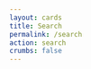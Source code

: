 ```yaml
---
layout: cards
title: Search
permalink: /search
action: search
crumbs: false
---
```

<div class="container">
    <div class="m600">
    <div id="q"></div>
    <div id="hits-container"></div>
    <div id="pagination-container"></div>
    </div>
</div>

<style>
input.ais-search-box--input {
    display: block;
    width: 100%;
    padding: 0.5rem 0.75rem;
    font-size: 1rem;
    line-height: 1.25;
    color: #464a4c;
    background-color: #fff;
    background-image: none;
    background-clip: padding-box;
    border: 1px solid rgba(0, 0, 0, 0.15);
    border-radius: 0.25rem;
    transition: border-color ease-in-out 0.15s, box-shadow ease-in-out 0.15s;
    font-size: 2rem;
    margin-top: 1rem;
    margin-bottom: 2rem;
}
input.ais-search-box--input:focus {
    color: #464a4c;
    background-color: #fff;
    border-color: #a787cc;
    outline: none;
}
div.result {
    background: #fff;
    padding: 1rem 2rem;
    box-shadow: 0 3px 6px rgba(0, 0, 0, 0.16), 0 3px 6px rgba(0, 0, 0, 0.23);
    margin-bottom: 2rem;
}
div.result-title {
    font-size: 120%;
    margin-bottom: 0;
}
div.result-title a {
    color: #292b2c;
}
div.result-url {
    font-size: 75%;
    line-height: 1;
}
div.result-url a {
    color: #0275d8;
}
div.result-text {
    margin: 0.75rem 0;
}
div.result-hierarchy,
div.result-tags {
    font-size: 85%;
}
div.ais-search-box--powered-by {
    margin: auto;
    text-align: center;
}
/*! instantsearch.js 1.11.15 | © Algolia Inc. and other contributors; Licensed MIT | github.com/algolia/instantsearch.js */
.ais-search-box--powered-by{font-size:.0008em;text-align:right;margin-top:2px; color: #f6f6f6;}
ul.ais-pagination {
    padding-left: 0;
}
.ais-pagination--item{
    display: inline-block;
    line-height: 1;
    padding: 0.5rem 0;
    color: #fff;
    text-align: center;
    white-space: nowrap;
    vertical-align: baseline;
    border-radius: 0.25rem;
    background-color: #5bc0de;
    color: #fff;
    margin: 0 4px;
}
.ais-pagination--item__disabled { opacity: 0; }
.ais-pagination--item__active { background-color: #663f95; }
.ais-pagination--link {
    padding: 0.5rem 0.8rem;
    color: #fff;
}
.ais-search-box--powered-by-link{
    display:inline-block;
    width:135px;
    height:48px;
    text-indent:101%;
    overflow:hidden;
    white-space:nowrap;
    background-image:url('data:image/svg+xml;utf8,<svg xmlns="http://www.w3.org/2000/svg" viewBox="0 0 130 18"><defs><linearGradient id="a" x1="-36.868%" x2="129.432%" y1="134.936%" y2="-27.7%"><stop stop-color="#00AEFF" offset="0%"/><stop stop-color="#3369E7" offset="100%"/></linearGradient></defs><g fill="none" fill-rule="evenodd"><path fill="url(#a)" d="M59.4.022h13.298a2.372 2.372 0 0 1 2.377 2.364V15.62a2.372 2.372 0 0 1-2.377 2.364h-13.3a2.372 2.372 0 0 1-2.376-2.364V2.38A2.368 2.368 0 0 1 59.4.023z"/><path fill="#FFF" d="M66.257 4.56c-2.815 0-5.1 2.272-5.1 5.078 0 2.806 2.284 5.072 5.1 5.072 2.815 0 5.1-2.272 5.1-5.078 0-2.806-2.28-5.072-5.1-5.072zm0 8.652c-1.983 0-3.593-1.602-3.593-3.574 0-1.972 1.61-3.574 3.593-3.574 1.983 0 3.593 1.602 3.593 3.574a3.582 3.582 0 0 1-3.593 3.574zm0-6.418v2.664c0 .076.082.13.153.093l2.377-1.22c.055-.02.07-.09.044-.14a2.96 2.96 0 0 0-2.46-1.49c-.05 0-.11.05-.11.11zm-3.33-1.956l-.312-.31a.783.783 0 0 0-1.106 0l-.38.37a.773.773 0 0 0 0 1.1l.3.305c.05.05.12.038.16-.01.18-.246.38-.48.59-.698.22-.223.45-.42.7-.6.05-.032.06-.108.01-.157zm5-.806v-.616a.78.78 0 0 0-.782-.78H65.32a.78.78 0 0 0-.782.78v.632c0 .07.066.12.137.104a5.736 5.736 0 0 1 1.588-.223c.52 0 1.035.07 1.534.2a.106.106 0 0 0 .13-.11z"/><path fill="#182359" d="M102.162 13.762c0 1.455-.372 2.517-1.123 3.193-.75.676-1.9 1.013-3.44 1.013-.57 0-1.74-.11-2.68-.316l.34-1.69c.78.164 1.82.208 2.36.208.86 0 1.47-.174 1.84-.523.37-.35.55-.866.55-1.553v-.35a6.374 6.374 0 0 1-.84.317 4.15 4.15 0 0 1-1.2.16 4.515 4.515 0 0 1-1.62-.28 3.385 3.385 0 0 1-1.26-.81 3.744 3.744 0 0 1-.81-1.35c-.19-.54-.29-1.5-.29-2.21 0-.66.1-1.49.31-2.05a3.925 3.925 0 0 1 .9-1.43 4.124 4.124 0 0 1 1.44-.92 5.31 5.31 0 0 1 1.95-.36c.69 0 1.33.09 1.96.19a15.86 15.86 0 0 1 1.59.33v8.46h-.01zm-5.954-4.206c0 .893.197 1.885.592 2.3.394.413.904.62 1.528.62.34 0 .663-.05.964-.142a2.75 2.75 0 0 0 .734-.332v-5.29a8.53 8.53 0 0 0-1.413-.18c-.778-.022-1.37.294-1.786.8-.41.508-.62 1.396-.62 2.224zm16.12 0c0 .72-.104 1.264-.318 1.858a4.39 4.39 0 0 1-.904 1.52c-.39.42-.854.746-1.402.975-.548.22-1.39.36-1.813.36-.42-.01-1.26-.13-1.8-.36a4.088 4.088 0 0 1-1.39-.98 4.486 4.486 0 0 1-.91-1.52 5.037 5.037 0 0 1-.33-1.86c0-.72.1-1.41.32-2 .22-.59.53-1.09.92-1.51.4-.42.87-.74 1.4-.97a4.547 4.547 0 0 1 1.79-.34 4.69 4.69 0 0 1 1.79.33c.55.23 1.02.55 1.41.97.39.42.69.92.91 1.51.23.58.35 1.28.35 2zm-2.19.005c0-.92-.204-1.68-.598-2.22-.394-.54-.948-.8-1.654-.8-.707 0-1.26.27-1.654.81-.394.54-.586 1.3-.586 2.23 0 .94.197 1.56.592 2.1.394.55.948.81 1.654.81.707 0 1.26-.27 1.654-.81.394-.54.592-1.16.592-2.1zm6.96 4.71c-3.51.02-3.51-2.82-3.51-3.27L113.583.93l2.142-.338v10c0 .258 0 1.88 1.375 1.887v1.79zm3.775 0h-2.153v-9.2l2.153-.33v9.54zm-1.08-10.54c.72 0 1.305-.58 1.305-1.29 0-.71-.58-1.29-1.304-1.29-.723 0-1.304.58-1.304 1.29 0 .72.586 1.29 1.304 1.29zm6.432 1.02c.707 0 1.304.09 1.786.26.49.18.88.42 1.16.73.29.32.49.74.61 1.19.13.45.19.94.19 1.48v5.48a25.24 25.24 0 0 1-1.49.25c-.67.1-1.42.15-2.25.15a6.83 6.83 0 0 1-1.52-.16 3.213 3.213 0 0 1-1.17-.51 2.455 2.455 0 0 1-.76-.9c-.18-.37-.27-.89-.27-1.44 0-.52.11-.85.31-1.21.21-.36.49-.65.84-.88a3.61 3.61 0 0 1 1.23-.49 7.073 7.073 0 0 1 2.2-.1c.27.03.54.08.84.15V8.4c0-.243-.026-.48-.09-.695a1.486 1.486 0 0 0-.304-.582c-.15-.17-.34-.3-.58-.39a2.536 2.536 0 0 0-.917-.163c-.494 0-.94.06-1.354.13-.41.07-.75.152-1.01.244l-.26-1.75c.27-.093.67-.185 1.19-.28a9.335 9.335 0 0 1 1.66-.143zm.18 7.73c.658 0 1.146-.03 1.485-.1V10.2a5.097 5.097 0 0 0-1.978-.105c-.24.033-.46.098-.652.19a1.167 1.167 0 0 0-.466.393c-.12.17-.175.267-.175.523 0 .5.17.79.49.98.32.2.75.29 1.29.29zM84.11 4.8c.706 0 1.303.084 1.785.26.482.173.87.42 1.156.73.29.315.49.734.61 1.18.13.44.19.93.19 1.47v5.48a25.24 25.24 0 0 1-1.49.253c-.66.1-1.42.15-2.25.15a6.83 6.83 0 0 1-1.51-.16 3.213 3.213 0 0 1-1.18-.505 2.455 2.455 0 0 1-.76-.905c-.18-.37-.27-.89-.27-1.438 0-.523.11-.855.31-1.215.21-.36.49-.65.84-.88a3.61 3.61 0 0 1 1.23-.49 7.073 7.073 0 0 1 2.21-.106c.26.03.54.078.838.15v-.35c0-.245-.026-.48-.087-.697a1.486 1.486 0 0 0-.31-.583c-.15-.17-.34-.3-.58-.39a2.536 2.536 0 0 0-.915-.16c-.49 0-.94.06-1.35.13-.41.07-.75.152-1.01.244l-.256-1.75c.27-.092.67-.184 1.183-.277a8.89 8.89 0 0 1 1.66-.14zm.185 7.733c.657 0 1.145-.03 1.484-.1v-2.17a5.097 5.097 0 0 0-1.98-.1c-.24.034-.46.1-.65.19a1.167 1.167 0 0 0-.47.394c-.12.17-.18.267-.18.523 0 .5.17.79.49.98.32.195.75.29 1.29.29zm8.682 1.74c-3.51.02-3.51-2.82-3.51-3.27L89.46.93l2.143-.34v10c0 .257 0 1.88 1.375 1.886v1.792z"/><path fill="#1D3657" d="M5.027 11.025c0 .698-.252 1.246-.757 1.644-.505.39-1.2.59-2.09.59-.887 0-1.614-.14-2.18-.42v-1.21c.358.17.74.3 1.14.39.404.09.78.14 1.126.14.508 0 .884-.1 1.125-.29a.945.945 0 0 0 .37-.78.978.978 0 0 0-.33-.75c-.22-.21-.68-.45-1.37-.73C1.34 9.33.84 9 .54 8.62c-.3-.36-.45-.81-.45-1.33 0-.655.24-1.17.7-1.547.47-.376 1.09-.564 1.88-.564.75 0 1.5.16 2.247.49L4.5 6.73c-.697-.293-1.32-.44-1.868-.44-.415 0-.73.09-.945.272a.89.89 0 0 0-.322.717c0 .2.043.37.13.52.085.14.226.28.423.41.197.13.55.3 1.063.51.58.24 1 .46 1.27.67.27.21.47.44.59.7.13.26.19.57.19.92zm3.98 2.24c-.924 0-1.646-.27-2.167-.808-.52-.54-.782-1.28-.782-2.226 0-.97.242-1.73.725-2.28.483-.55 1.148-.83 1.993-.83.784 0 1.404.24 1.858.72.455.48.682 1.13.682 1.97v.69h-3.96c.02.58.175 1.02.468 1.33.294.31.707.47 1.24.47.352 0 .68-.03.98-.1a5.1 5.1 0 0 0 .976-.33v1.03a3.865 3.865 0 0 1-.935.32 5.723 5.723 0 0 1-1.08.09h.002zm-.23-5.2c-.402 0-.723.128-.965.382s-.386.625-.432 1.112h2.696c-.007-.5-.125-.87-.354-1.12-.23-.25-.544-.38-.945-.38zm7.69 5.093l-.25-.827h-.044c-.286.37-.575.61-.865.74-.29.13-.662.2-1.117.2-.58 0-1.03-.16-1.36-.47-.33-.31-.49-.76-.49-1.33 0-.61.23-1.07.68-1.38.46-.31 1.15-.48 2.08-.51l1.03-.03v-.32c0-.38-.09-.66-.26-.85-.17-.19-.45-.28-.82-.28-.3 0-.59.05-.87.14a6.68 6.68 0 0 0-.8.32l-.41-.9a4.414 4.414 0 0 1 1.05-.4 4.856 4.856 0 0 1 1.09-.13c.758 0 1.328.17 1.71.5.388.33.58.85.58 1.557v4h-.9v-.005zm-1.88-.86c.46 0 .827-.127 1.105-.383s.416-.615.416-1.077v-.516l-.763.032c-.594.02-1.027.12-1.297.298s-.406.448-.406.814c0 .265.08.47.236.615.158.15.394.22.71.22zm7.558-5.188c.254 0 .464.018.628.054L22.65 8.34a2.383 2.383 0 0 0-.56-.064c-.505 0-.914.165-1.227.494-.313.33-.47.757-.47 1.284v3.105H19.13V7.21h.99l.166 1.047h.064c.197-.354.454-.636.77-.843a1.83 1.83 0 0 1 1.024-.31zm4.125 6.155c-.9 0-1.582-.262-2.05-.787-.466-.525-.7-1.277-.7-2.26 0-.998.244-1.766.733-2.303.49-.537 1.195-.806 2.12-.806.626 0 1.19.11 1.69.34l-.38 1.01c-.534-.21-.974-.31-1.32-.31-1.03 0-1.543.68-1.543 2.04 0 .66.128 1.16.384 1.5.256.33.63.5 1.125.5a3.23 3.23 0 0 0 1.59-.42v1.1a2.53 2.53 0 0 1-.72.28 4.356 4.356 0 0 1-.93.08zm8.277-.107H33.28V9.506c0-.458-.093-.8-.278-1.026-.184-.226-.477-.338-.878-.338-.53 0-.92.158-1.168.475-.25.317-.373.848-.373 1.593v2.95H29.32V4.8h1.263v2.123c0 .34-.02.704-.064 1.09h.08a1.76 1.76 0 0 1 .71-.666c.3-.158.66-.236 1.07-.236 1.44 0 2.16.73 2.16 2.18v3.88zm7.65-6.048c.74 0 1.318.27 1.73.806.415.537.62 1.29.62 2.26 0 .975-.208 1.733-.627 2.276-.42.542-1 .814-1.746.814-.752 0-1.336-.27-1.75-.81h-.087l-.23.703h-.946V4.8h1.27v1.99l-.02.655-.03.553h.06c.4-.59.99-.886 1.77-.886zm-.33 1.03c-.507 0-.874.15-1.097.45-.224.298-.34.798-.346 1.5v.086c0 .723.115 1.247.344 1.57.23.325.603.487 1.123.487.45 0 .79-.177 1.02-.532.23-.35.35-.86.35-1.53 0-1.35-.46-2.02-1.38-2.02zm3.245-.923h1.375l1.21 3.368c.182.48.303.93.364 1.354h.05c.03-.2.09-.44.18-.72.09-.28.54-1.62 1.37-4.01h1.37l-2.54 6.73c-.46 1.23-1.23 1.85-2.31 1.85-.28 0-.55-.03-.81-.09v-1c.19.04.41.06.65.06.61 0 1.04-.36 1.29-1.06l.22-.56-2.39-5.94z"/></g></svg>');
    background-repeat:no-repeat;
    background-size:contain;
    vertical-align:middle
}
